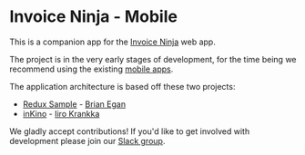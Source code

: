 # Invoice Ninja - Mobile

This is a companion app for the [Invoice Ninja](https://github.com/invoiceninja/invoiceninja) web app.

The project is in the very early stages of development, for the time being we recommend using the existing [mobile apps](https://www.invoiceninja.com/iphone-android/).

The application architecture is based off these two projects:
- [Redux Sample](https://github.com/brianegan/flutter_architecture_samples/tree/master/example/redux) - [Brian Egan](https://twitter.com/brianegan)
- [inKino](https://github.com/roughike/inKino) - [Iiro Krankka](https://twitter.com/koorankka)

We gladly accept contributions! If you'd like to get involved with development please join our [Slack group](http://slack.invoiceninja.com/).